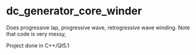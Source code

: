 # dc_generator_core_winder
Does progressive lap, progressive wave, retrogressive wave winding. Note that code is very messy,

Project done in C++/Qt5.1
